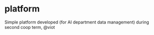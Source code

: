 # platform
Simple platform developed (for AI department data management) during second coop term,  @viot
